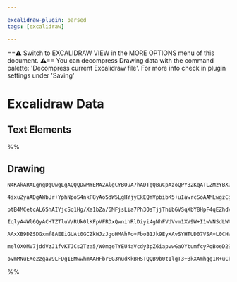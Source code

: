 ```yaml
---

excalidraw-plugin: parsed
tags: [excalidraw]

---
```

==⚠  Switch to EXCALIDRAW VIEW in the MORE OPTIONS menu of this document. ⚠== You can decompress Drawing data with the command palette: 'Decompress current Excalidraw file'. For more info check in plugin settings under 'Saving'


# Excalidraw Data
## Text Elements
%%
## Drawing
```compressed-json
N4KAkARALgngDgUwgLgAQQQDwMYEMA2AlgCYBOuA7hADTgQBuCpAzoQPYB2KqATLZMzYBXUtiRoIACyhQ4zZAHoFAc0JRJQgEYA6bGwC2CgF7N6hbEcK4OCtptbErHALRY8RMpWdx8Q1TdIEfARcZgRmBShcZQUebTiATho6IIR9BA4oZm4AbXAwUDAiiBJuCABRAFYAeQA2AGFygEYAfUkeGCMAEQBmTQAhAE0AWUHnADlkoshYRDLA7CiOZWCp

4sxuZyaADgAWbUr+YphNpoS4nkP8yAoSdW5LgHYjyEkEQmVpbibK5+uIawrcSoAAMLwgzCgpDYAGsEPU2Pg2KQygBiJoIDEYtaQTS4bAw5TQoQcYgIpEoiRQ6zMOC4QKZHEQABmhHw+AAyrBVhJBB4mZDoXCAOp3SQPcGC2EILkwHnoPmlcHEz4ccLZNBNcFsOnYNQnTUgsH/InCOAASWIGtQOQAuuDmeR0pbuBwhOzwYRSVgyrgmkziaS1cxrYV

ptB4MCetcAL6ShAIYjcSq1Hg/Xa1bZa/6MFjsLia7Ph3OsTjjThib6VSqXbY8HpF4qEZhdVJQRPcZkEMLgzTCUnlYLpTLWt0e/5CODEXDtpOax71x6ZyrbSo9Wp/cNEDgw13u/DgpEEjtoLv4ML5OP5MOQUoSABKMFqCGqACs2AAVJmzYHQLBQJkNjQZweHOA5wQNVAthXeIrnDW5iHuQ1wTeD4vjQS5wUBeVjXDKU4XJZE0SxTEkF7fFCUDMlES

IqlyA4Wl6QyACHTZTluV/RUk0lKFpVFRDxQwnihRlDiyi4gNhFVdVvm1XV9W+I1wVNSdLWtO0HSdBAXTQMcD3+L1iB9CRcBBSSSWIYNR33eMT1QWoEiaHg612X5wRLfNuB6dymFLDhyw4SsMJ6UDzgXBJPRbNs7KhIQEF7ftiEHNJmOs8dw0nadZ2+BceiXVc9lTCL/m3XddJskq2GPOdUDPHt/nbTAAIkANKA/f8yiZZlOCgDlCCMYEeFw4pusy

AAxXB9DZSDGxmf8AEEiGUAt0GCZkWJzJgoHMAhFo+FboB1Jk9EyXAvSYHTUD07VSA+L0CHaprOqwoQoDYe9wn64FYvikrzoACXeT5mtQJpYMvcB7ToXA4DgLkZ2BMNoDedIyiWr4jgYQgEAofoKJU0lCMpdBUWZMnybWCBsBEBkoHNdt9C5ESieI0jsUx6nSFp+m0jxgkCeoikympBi6VpynOe5hmxrY2V5QhRElXyKmaeYnnGd4kUxQlZXJbVhm

melOXOMV7jddVzJ1fvKTJCs2Tza5/W0mqeTYEU4aVcdy3pZ6iapvwGaOYtumfcyPqBoeD29e9tJHqgPblrRhB1ol4P1fh0h465tgKDeXAauuh2pbScpSXm7Pc5CGqAQrynmGwaF2QADW4R4fkx+vG/wQZuF2bYQW0R44MgIw2AMbgbwYAg4u+S8g69kO0mtiy7YkKjKaJEhw+BQvik3wXaNQSf+kRavUXqBIL4vsaxqZD7lHdek0XKLoX5fm+IDn

ovmMNuEXe2zgaV9LFDgIEMwwhmAAHFbrEG3nudKkBHSTQQB9b0t1lgT3+BkXAmhgg1R+uCbARA4DcAIf8DgyDSGkDitqV625vrUIQF/YodhXwIEWMwDkFC4DDDYEZUuOC8Gdm7EwsAV5EFsnCBPGMIAYxAA=
```
%%